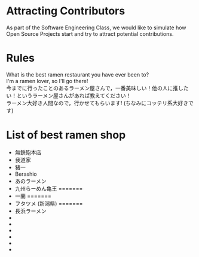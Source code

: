 # Attracting Contributors
As part of the Software Engineering Class, we would like to simulate how Open Source Projects start and try to attract potential contributions.

# Rules
What is the best ramen restaurant you have ever been to?  
I'm a ramen lover, so I'll go there!  
今までに行ったことのあるラーメン屋さんで，一番美味しい！他の人に推したい！というラーメン屋さんがあれば教えてください！  
ラーメン大好き人間なので，行かせてもらいます!
(ちなみにコッテリ系大好きです)

# List of best ramen shop
- 無鉄砲本店
- 我道家
- 猪一
- Berashio
- あのラーメン
- 九州らーめん亀王
=======
- 一蘭
=======
- フタツメ (新潟県)
=======
- 長浜ラーメン
-
-
-
-
-
-

